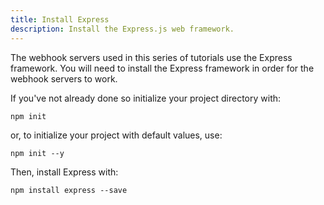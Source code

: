 ```yaml
---
title: Install Express
description: Install the Express.js web framework. 
---
```


The webhook servers used in this series of tutorials use the Express framework. You will need to install the Express framework in order for the webhook servers to work.

If you've not already done so initialize your project directory with:

```
npm init
```

or, to initialize your project with default values, use:

```
npm init --y
```

Then, install Express with:

```
npm install express --save
```
